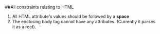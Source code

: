 ##All constraints relating to HTML

1. All HTML attribute's values should be followed by a **space**
2. The enclosing body tag cannot have any attributes. (Currently it parses it as a rect).
